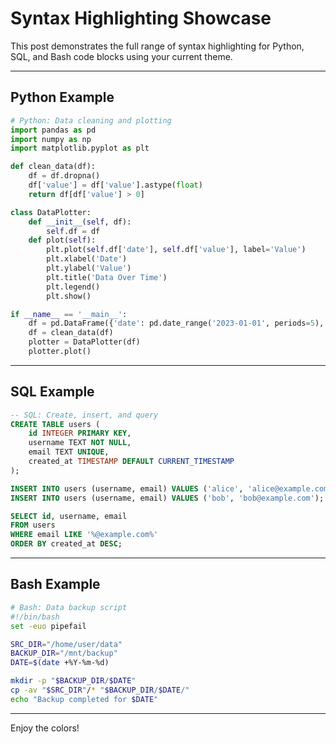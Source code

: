 # Syntax Highlighting Showcase

This post demonstrates the full range of syntax highlighting for Python, SQL, and Bash code blocks using your current theme.

---

## Python Example
```python
# Python: Data cleaning and plotting
import pandas as pd
import numpy as np
import matplotlib.pyplot as plt

def clean_data(df):
    df = df.dropna()
    df['value'] = df['value'].astype(float)
    return df[df['value'] > 0]

class DataPlotter:
    def __init__(self, df):
        self.df = df
    def plot(self):
        plt.plot(self.df['date'], self.df['value'], label='Value')
        plt.xlabel('Date')
        plt.ylabel('Value')
        plt.title('Data Over Time')
        plt.legend()
        plt.show()

if __name__ == '__main__':
    df = pd.DataFrame({'date': pd.date_range('2023-01-01', periods=5), 'value': [1, 2, np.nan, 4, 5]})
    df = clean_data(df)
    plotter = DataPlotter(df)
    plotter.plot()
```

---

## SQL Example
```sql
-- SQL: Create, insert, and query
CREATE TABLE users (
    id INTEGER PRIMARY KEY,
    username TEXT NOT NULL,
    email TEXT UNIQUE,
    created_at TIMESTAMP DEFAULT CURRENT_TIMESTAMP
);

INSERT INTO users (username, email) VALUES ('alice', 'alice@example.com');
INSERT INTO users (username, email) VALUES ('bob', 'bob@example.com');

SELECT id, username, email
FROM users
WHERE email LIKE '%@example.com%'
ORDER BY created_at DESC;
```

---

## Bash Example
```bash
# Bash: Data backup script
#!/bin/bash
set -euo pipefail

SRC_DIR="/home/user/data"
BACKUP_DIR="/mnt/backup"
DATE=$(date +%Y-%m-%d)

mkdir -p "$BACKUP_DIR/$DATE"
cp -av "$SRC_DIR"/* "$BACKUP_DIR/$DATE/"
echo "Backup completed for $DATE"
```

---

Enjoy the colors!
